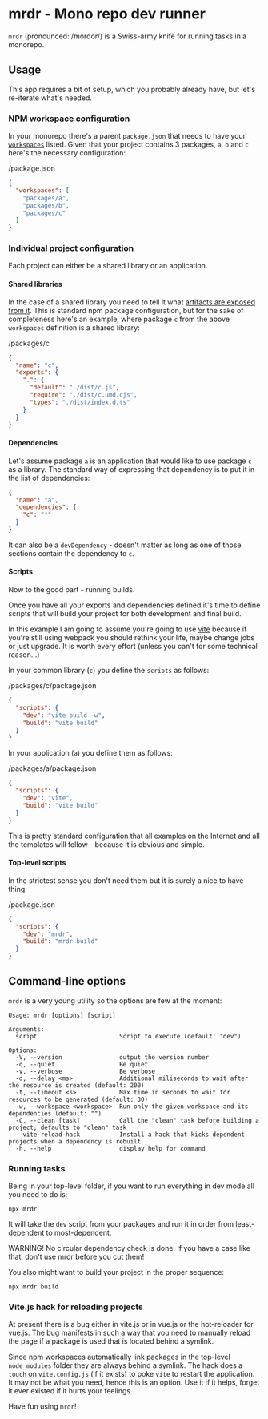# mrdr - Mono repo dev runner

`mrdr` (pronounced: /mordor/) is a Swiss-army knife for running tasks in a monorepo.

## Usage

This app requires a bit of setup, which you probably already have, but let's re-iterate what's needed.

### NPM workspace configuration

In your monorepo there's a parent `package.json` that needs to have your [`workspaces`](https://docs.npmjs.com/cli/v7/using-npm/workspaces) listed. Given that your project contains 3 packages, `a`, `b` and `c` here's the necessary configuration:

/package.json
```json
{
  "workspaces": [
    "packages/a",
    "packages/b",
    "packages/c"
  ]
}
```

### Individual project configuration

Each project can either be a shared library or an application.

#### Shared libraries

In the case of a shared library you need to tell it what [artifacts are exposed from it](https://nodejs.org/api/packages.html#subpath-exports). This is standard npm package configuration, but for the sake of completeness here's an example, where package `c` from the above `workspaces` definition is a shared library:

/packages/c
```json
{
  "name": "c",
  "exports": {
    ".": {
      "default": "./dist/c.js",
      "require": "./dist/c.umd.cjs",
      "types": "./dist/index.d.ts"
    }
  }
}
```

#### Dependencies

Let's assume package `a` is an application that would like to use package `c` as a library. The standard way of expressing that dependency is to put it in the list of dependencies:

```json
{
  "name": "a",
  "dependencies": {
    "c": "*"
  }
}
```

It can also be a `devDependency` - doesn't matter as long as one of those sections contain the dependency to `c`.

#### Scripts

Now to the good part - running builds.

Once you have all your exports and dependencies defined it's time to define scripts that will build your project for both development and final build.

In this example I am going to assume you're going to use [vite](https://vitejs.dev/) because if you're still using webpack you should rethink your life, maybe change jobs or just upgrade. It is worth every effort (unless you can't for some technical reason...)

In your common library (`c`) you define the `scripts` as follows:

/packages/c/package.json
```json
{
  "scripts": {
    "dev": "vite build -w",
    "build": "vite build"
  }
}
```

In your application (`a`) you define them as follows:

/packages/a/package.json
```json
{
  "scripts": {
    "dev": "vite",
    "build": "vite build"
  }
}
```

This is pretty standard configuration that all examples on the Internet and all the templates will follow - because it is obvious and simple.

#### Top-level scripts

In the strictest sense you don't need them but it is surely a nice to have thing:

/package.json
```json
{
  "scripts": {
    "dev": "mrdr",
    "build": "mrdr build"
  }
}
```

## Command-line options

`mrdr` is a very young utility so the options are few at the moment:

```
Usage: mrdr [options] [script]

Arguments:
  script                       Script to execute (default: "dev")

Options:
  -V, --version                output the version number
  -q, --quiet                  Be quiet
  -v, --verbose                Be verbose
  -d, --delay <ms>             Additional miliseconds to wait after the resource is created (default: 200)
  -t, --timeout <s>            Max time in seconds to wait for resources to be generated (default: 30)
  -w, --workspace <workspace>  Run only the given workspace and its dependencies (default: "")
  -C, --clean [task]           Call the "clean" task before building a project; defaults to "clean" task
  --vite-reload-hack           Install a hack that kicks dependent projects when a dependency is rebuilt
  -h, --help                   display help for command
```

### Running tasks

Being in your top-level folder, if you want to run everything in dev mode all you need to do is:

```
npx mrdr
```

It will take the `dev` script from your packages and run it in order from least-dependent to most-dependent.

WARNING! No circular dependency check is done. If you have a case like that, don't use mrdr before you cut them!

You also might want to build your project in the proper sequence:

```
npx mrdr build
```

### Vite.js hack for reloading projects

At present there is a bug either in vite.js or in vue.js or the hot-reloader for vue.js. The bug manifests in such a way that you need to manually reload the page if a package is used that is located behind a symlink.

Since npm workspaces automatically link packages in the top-level `node_modules` folder they are always behind a symlink. The hack does a `touch` on `vite.config.js` (if it exists) to poke `vite` to restart the application. It may not be what you need, hence this is an option. Use it if it helps, forget it ever existed if it hurts your feelings


Have fun using `mrdr`!
